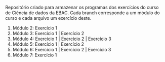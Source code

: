 Repositório criado para armazenar os programas dos exercícios do curso de Ciência de dados da EBAC.
Cada branch corresponde a um módulo do curso e cada arquivo um exercício deste.
1. Módulo 2: Exercício 1
2. Módulo 3: Exercício 1 |
             Exercício 2
3. Módulo 4: Exercício 1 |
             Exercício 2 |
             Exercício 3
4. Módulo 5: Exercício 1 |
             Exercício 2
5. Módulo 6: Exercício 1 |
             Exercício 2 |
             Exercício 3
6. Módulo 7: Exercício 1  
